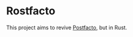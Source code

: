 # Rostfacto

This project aims to revive [Postfacto](https://github.com/vmware-archive/postfacto), but in Rust.
